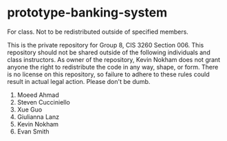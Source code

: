 # prototype-banking-system
For class. Not to be redistributed outside of specified members.

This is the private repository for Group 8, CIS 3260 Section 006. This
repository should not be shared outside of the following individuals
and class instructors. As owner of the repository, Kevin Nokham does
not grant anyone the right to redistribute the code in any way, shape, or form.
There is no license on this repository, so failure to adhere to these
rules could result in actual legal action. Please don't be dumb.

1.	Moeed Ahmad
2.	Steven Cucciniello
3.	Xue Guo
4.	Giulianna Lanz
5.	Kevin Nokham
6.	Evan Smith
